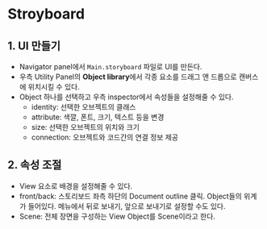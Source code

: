 # Stroyboard

## 1. UI 만들기

- Navigator panel에서 `Main.storyboard` 파일로 UI를 만든다.
- 우측 Utility Panel의 **Object library**에서 각종 요소를 드래그 앤 드롭으로 캔버스에 위치시킬 수 있다.
- Object 하나를 선택하고 우측 inspector에서 속성들을 설정해줄 수 있다.
    + identity: 선택한 오브젝트의 클래스
    + attribute: 색깔, 폰트, 크기, 텍스트 등을 변경
    + size: 선택한 오브젝트의 위치와 크기
    + connection: 오브젝트와 코드간의 연결 정보 제공

## 2. 속성 조절

- View 요소로 배경을 설정해줄 수 있다.
- front/back: 스토리보드 좌측 하단의 Document outline 클릭. Object들의 위계가 들어있다. 메뉴에서 뒤로 보내기, 앞으로 보내기로 설정할 수도 있다.
- Scene: 전체 장면을 구성하는 View Object를 Scene이라고 한다.
